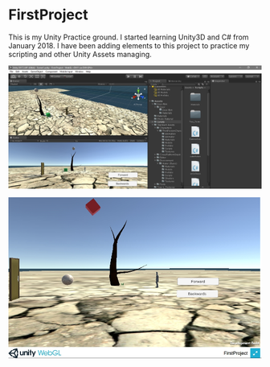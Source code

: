 # FirstProject

This is my Unity Practice ground. I started learning Unity3D and C# from January 2018. I have been adding elements to this project to practice my scripting and other Unity Assets managing. 

![](Screenshots/ProjectView.jpg)

![](Screenshots/ViewWebGL.jpg)
